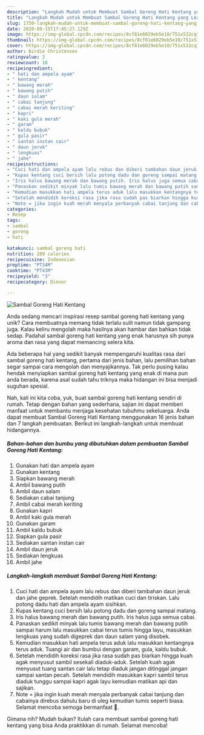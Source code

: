 ```yaml
---
description: "Langkah Mudah untuk Membuat Sambal Goreng Hati Kentang yang Lezat"
title: "Langkah Mudah untuk Membuat Sambal Goreng Hati Kentang yang Lezat"
slug: 1750-langkah-mudah-untuk-membuat-sambal-goreng-hati-kentang-yang-lezat
date: 2020-09-15T17:45:27.129Z
image: https://img-global.cpcdn.com/recipes/8cf81e6029eb5e10/751x532cq70/sambal-goreng-hati-kentang-foto-resep-utama.jpg
thumbnail: https://img-global.cpcdn.com/recipes/8cf81e6029eb5e10/751x532cq70/sambal-goreng-hati-kentang-foto-resep-utama.jpg
cover: https://img-global.cpcdn.com/recipes/8cf81e6029eb5e10/751x532cq70/sambal-goreng-hati-kentang-foto-resep-utama.jpg
author: Birdie Christensen
ratingvalue: 3
reviewcount: 10
recipeingredient:
- " hati dan ampela ayam"
- " kentang"
- " bawang merah"
- " bawang putih"
- " daun salam"
- " cabai tanjung"
- " cabai merah keriting"
- " kapri"
- " kaki gula merah"
- " garam"
- " kaldu bubuk"
- " gula pasir"
- " santan instan cair"
- " daun jeruk"
- " lengkuas"
- " jahe"
recipeinstructions:
- "Cuci hati dan ampela ayam lalu rebus dan diberi tambahan daun jeruk dan jahe geprek. Setelah mendidih matikan cuci dan tiriskan. Lalu potong dadu hati dan ampela ayam sisihkan."
- "Kupas kentang cuci bersih lalu potong dadu dan goreng sampai matang."
- "Iris halus bawang merah dan bawang putih. Iris halus juga semua cabai."
- "Panaskan sedikit minyak lalu tumis bawang merah dan bawang putih sampai harum lalu masukkan cabai terus tumis hingga layu, masukkan lengkuas yang sudah digeprek dan daun salam yang disobek."
- "Kemudian masukkan hati ampela terus aduk lalu masukkan kentangnya terus aduk. Tuangi air dan bumbui dengan garam, gula, kaldu bubuk."
- "Setelah mendidih koreksi rasa jika rasa sudah pas biarkan hingga kuah agak menyusut sambil sesekali diaduk-aduk. Setelah kuah agak menyusut tuang santan cair lalu tetap diaduk jangan ditinggal jangan sampai santan pecah. Setelah mendidih masukkan kapri sambil terus diaduk tunggu sampai kapri agak layu kemudian matikan api dan sajikan."
- "Note = jika ingin kuah merah menyala perbanyak cabai tanjung dan cabainya direbus dahulu baru di uleg kemudian tumis seperti biasa. Selamat mencoba semoga bermanfaat 💖."
categories:
- Resep
tags:
- sambal
- goreng
- hati

katakunci: sambal goreng hati 
nutrition: 209 calories
recipecuisine: Indonesian
preptime: "PT34M"
cooktime: "PT43M"
recipeyield: "3"
recipecategory: Dinner

---
```



![Sambal Goreng Hati Kentang](https://img-global.cpcdn.com/recipes/8cf81e6029eb5e10/751x532cq70/sambal-goreng-hati-kentang-foto-resep-utama.jpg)

Anda sedang mencari inspirasi resep sambal goreng hati kentang yang unik? Cara membuatnya memang tidak terlalu sulit namun tidak gampang juga. Kalau keliru mengolah maka hasilnya akan hambar dan bahkan tidak sedap. Padahal sambal goreng hati kentang yang enak harusnya sih punya aroma dan rasa yang dapat memancing selera kita.



Ada beberapa hal yang sedikit banyak mempengaruhi kualitas rasa dari sambal goreng hati kentang, pertama dari jenis bahan, lalu pemilihan bahan segar sampai cara mengolah dan menyajikannya. Tak perlu pusing kalau hendak menyiapkan sambal goreng hati kentang yang enak di mana pun anda berada, karena asal sudah tahu triknya maka hidangan ini bisa menjadi suguhan spesial.


Nah, kali ini kita coba, yuk, buat sambal goreng hati kentang sendiri di rumah. Tetap dengan bahan yang sederhana, sajian ini dapat memberi manfaat untuk membantu menjaga kesehatan tubuhmu sekeluarga. Anda dapat membuat Sambal Goreng Hati Kentang menggunakan 16 jenis bahan dan 7 langkah pembuatan. Berikut ini langkah-langkah untuk membuat hidangannya.

<!--inarticleads1-->

##### Bahan-bahan dan bumbu yang dibutuhkan dalam pembuatan Sambal Goreng Hati Kentang:

1. Gunakan  hati dan ampela ayam
1. Gunakan  kentang
1. Siapkan  bawang merah
1. Ambil  bawang putih
1. Ambil  daun salam
1. Sediakan  cabai tanjung
1. Ambil  cabai merah keriting
1. Gunakan  kapri
1. Ambil  kaki gula merah
1. Gunakan  garam
1. Ambil  kaldu bubuk
1. Siapkan  gula pasir
1. Sediakan  santan instan cair
1. Ambil  daun jeruk
1. Sediakan  lengkuas
1. Ambil  jahe




<!--inarticleads2-->

##### Langkah-langkah membuat Sambal Goreng Hati Kentang:

1. Cuci hati dan ampela ayam lalu rebus dan diberi tambahan daun jeruk dan jahe geprek. Setelah mendidih matikan cuci dan tiriskan. Lalu potong dadu hati dan ampela ayam sisihkan.
1. Kupas kentang cuci bersih lalu potong dadu dan goreng sampai matang.
1. Iris halus bawang merah dan bawang putih. Iris halus juga semua cabai.
1. Panaskan sedikit minyak lalu tumis bawang merah dan bawang putih sampai harum lalu masukkan cabai terus tumis hingga layu, masukkan lengkuas yang sudah digeprek dan daun salam yang disobek.
1. Kemudian masukkan hati ampela terus aduk lalu masukkan kentangnya terus aduk. Tuangi air dan bumbui dengan garam, gula, kaldu bubuk.
1. Setelah mendidih koreksi rasa jika rasa sudah pas biarkan hingga kuah agak menyusut sambil sesekali diaduk-aduk. Setelah kuah agak menyusut tuang santan cair lalu tetap diaduk jangan ditinggal jangan sampai santan pecah. Setelah mendidih masukkan kapri sambil terus diaduk tunggu sampai kapri agak layu kemudian matikan api dan sajikan.
1. Note = jika ingin kuah merah menyala perbanyak cabai tanjung dan cabainya direbus dahulu baru di uleg kemudian tumis seperti biasa. Selamat mencoba semoga bermanfaat 💖.




Gimana nih? Mudah bukan? Itulah cara membuat sambal goreng hati kentang yang bisa Anda praktikkan di rumah. Selamat mencoba!
